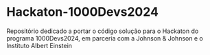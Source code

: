# Hackaton-1000Devs2024
Repositório dedicado a portar o código solução para o Hackaton do programa 1000Devs2024, em parceria com a Johnson &amp; Johnson e o Instituto Albert Einstein
